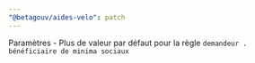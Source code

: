 ```yaml
---
"@betagouv/aides-velo": patch
---
```


Paramètres - Plus de valeur par défaut pour la règle `demandeur . bénéficiaire de minima sociaux`
